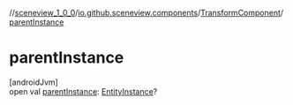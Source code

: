 //[sceneview_1_0_0](../../../index.md)/[io.github.sceneview.components](../index.md)/[TransformComponent](index.md)/[parentInstance](parent-instance.md)

# parentInstance

[androidJvm]\
open val [parentInstance](parent-instance.md): [EntityInstance](../index.md#-275222848%2FClasslikes%2F-602047187)?
